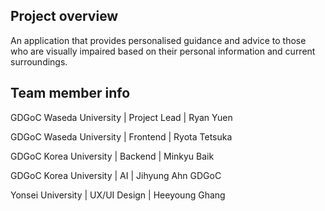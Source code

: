 ## Project overview
An application that provides personalised guidance and advice to those who are visually impaired based on their personal information and current surroundings. 

## Team member info
GDGoC Waseda University | Project Lead | Ryan Yuen

GDGoC Waseda University | Frontend | Ryota Tetsuka

GDGoC Korea University | Backend | Minkyu Baik

GDGoC Korea University | AI | Jihyung Ahn GDGoC

Yonsei University | UX/UI Design | Heeyoung Ghang

